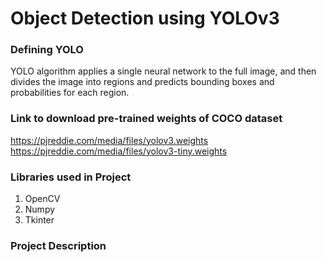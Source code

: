 # Object Detection using YOLOv3

### Defining YOLO
YOLO algorithm applies a single neural network to the full image, and then divides the image into regions and predicts bounding boxes and probabilities for each region. 

### Link to download pre-trained weights of COCO dataset
https://pjreddie.com/media/files/yolov3.weights
https://pjreddie.com/media/files/yolov3-tiny.weights

### Libraries used in Project
1. OpenCV
2. Numpy
3. Tkinter

### Project Description




